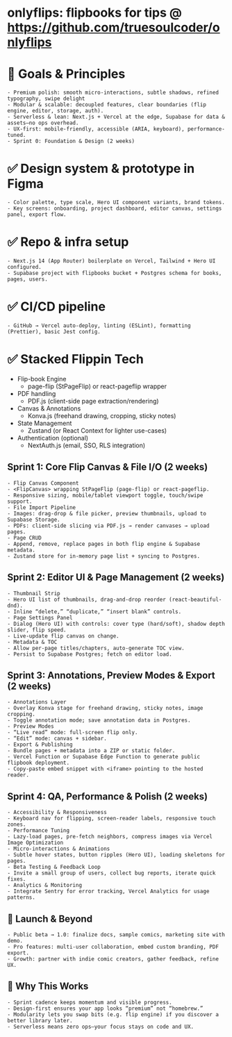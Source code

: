 # onlyflips:  flipbooks for tips @  https://github.com/truesoulcoder/onlyflips

# 🎯 Goals & Principles
    - Premium polish: smooth micro-interactions, subtle shadows, refined typography, swipe delight
    - Modular & scalable: decoupled features, clear boundaries (flip engine, editor, storage, auth).
    - Serverless & lean: Next.js + Vercel at the edge, Supabase for data & assets—no ops overhead.
    - UX-first: mobile-friendly, accessible (ARIA, keyboard), performance-tuned.
    - Sprint 0: Foundation & Design (2 weeks)

# ✅ Design system & prototype in Figma
    - Color palette, type scale, Hero UI component variants, brand tokens.
    - Key screens: onboarding, project dashboard, editor canvas, settings panel, export flow.

# ✅ Repo & infra setup
    - Next.js 14 (App Router) boilerplate on Vercel, Tailwind + Hero UI configured.
    - Supabase project with flipbooks bucket + Postgres schema for books, pages, users.

# ✅ CI/CD pipeline
    - GitHub → Vercel auto-deploy, linting (ESLint), formatting (Prettier), basic Jest config.

# ✅ Stacked Flippin Tech
* Flip-book Engine
    - page-flip (StPageFlip) or react-pageflip wrapper
* PDF handling
    - PDF.js (client-side page extraction/rendering)
* Canvas & Annotations
    - Konva.js (freehand drawing, cropping, sticky notes)
* State Management
    - Zustand (or React Context for lighter use-cases)
* Authentication (optional)
    - NextAuth.js (email, SSO, RLS integration)

##    Sprint 1: Core Flip Canvas & File I/O (2 weeks)
    - Flip Canvas Component
    - <FlipCanvas> wrapping StPageFlip (page-flip) or react-pageflip.
    - Responsive sizing, mobile/tablet viewport toggle, touch/swipe support.  
    - File Import Pipeline
    - Images: drag-drop & file picker, preview thumbnails, upload to Supabase Storage.
    - PDFs: client-side slicing via PDF.js → render canvases → upload pages.
    - Page CRUD
    - Append, remove, replace pages in both flip engine & Supabase metadata.
    - Zustand store for in-memory page list + syncing to Postgres.

##    Sprint 2: Editor UI & Page Management (2 weeks)
    - Thumbnail Strip
    - Hero UI list of thumbnails, drag-and-drop reorder (react-beautiful-dnd).
    - Inline “delete,” “duplicate,” “insert blank” controls.
    - Page Settings Panel
    - Dialog (Hero UI) with controls: cover type (hard/soft), shadow depth slider, flip speed.
    - Live-update flip canvas on change.
    - Metadata & TOC 
    - Allow per-page titles/chapters, auto-generate TOC view.
    - Persist to Supabase Postgres; fetch on editor load.

##    Sprint 3: Annotations, Preview Modes & Export (2 weeks)
    - Annotations Layer
    - Overlay Konva stage for freehand drawing, sticky notes, image cropping.
    - Toggle annotation mode; save annotation data in Postgres.
    - Preview Modes
    - “Live read” mode: full-screen flip only.
    - “Edit” mode: canvas + sidebar.
    - Export & Publishing
    - Bundle pages + metadata into a ZIP or static folder.
    - Vercel Function or Supabase Edge Function to generate public flipbook deployment.
    - Copy-paste embed snippet with <iframe> pointing to the hosted reader.

##    Sprint 4: QA, Performance & Polish (2 weeks)
    - Accessibility & Responsiveness
    - Keyboard nav for flipping, screen-reader labels, responsive touch zones.
    - Performance Tuning
    - Lazy-load pages, pre-fetch neighbors, compress images via Vercel Image Optimization
    - Micro-interactions & Animations
    - Subtle hover states, button ripples (Hero UI), loading skeletons for pages.
    - Beta Testing & Feedback Loop
    - Invite a small group of users, collect bug reports, iterate quick fixes.
    - Analytics & Monitoring
    - Integrate Sentry for error tracking, Vercel Analytics for usage patterns.

## 🚀 Launch & Beyond
    - Public beta → 1.0: finalize docs, sample comics, marketing site with demo.
    - Pro features: multi-user collaboration, embed custom branding, PDF export.
    - Growth: partner with indie comic creators, gather feedback, refine UX.

## 🎉 Why This Works  ##
    - Sprint cadence keeps momentum and visible progress.
    - Design-first ensures your app looks “premium” not “homebrew.”
    - Modularity lets you swap bits (e.g. flip engine) if you discover a better library later.
    - Serverless means zero ops—your focus stays on code and UX.